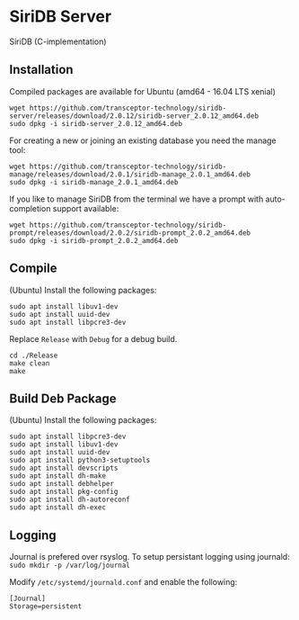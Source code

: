 SiriDB Server
=============

SiriDB (C-implementation)

Installation
------------

Compiled packages are available for Ubuntu (amd64 - 16.04 LTS xenial)

	wget https://github.com/transceptor-technology/siridb-server/releases/download/2.0.12/siridb-server_2.0.12_amd64.deb
	sudo dpkg -i siridb-server_2.0.12_amd64.deb
	
For creating a new or joining an existing database you need the manage tool:

	wget https://github.com/transceptor-technology/siridb-manage/releases/download/2.0.1/siridb-manage_2.0.1_amd64.deb
	sudo dpkg -i siridb-manage_2.0.1_amd64.deb
	
If you like to manage SiriDB from the terminal we have a prompt with auto-completion support available:

	wget https://github.com/transceptor-technology/siridb-prompt/releases/download/2.0.2/siridb-prompt_2.0.2_amd64.deb
	sudo dpkg -i siridb-prompt_2.0.2_amd64.deb


Compile
-------

(Ubuntu) Install the following packages:
 
	sudo apt install libuv1-dev
	sudo apt install uuid-dev
	sudo apt install libpcre3-dev

Replace `Release` with `Debug` for a debug build.

	cd ./Release
	make clean
	make


Build Deb Package
-----------------	

(Ubuntu) Install the following packages:

    sudo apt install libpcre3-dev
    sudo apt install libuv1-dev
    sudo apt install uuid-dev
    sudo apt install python3-setuptools
    sudo apt install devscripts
    sudo apt install dh-make
    sudo apt install debhelper
    sudo apt install pkg-config
    sudo apt install dh-autoreconf
    sudo apt install dh-exec


Logging
-------
Journal is prefered over rsyslog. To setup persistant logging using journald:
`sudo mkdir -p /var/log/journal`

Modify `/etc/systemd/journald.conf` and enable the following:

	[Journal]
	Storage=persistent
	
